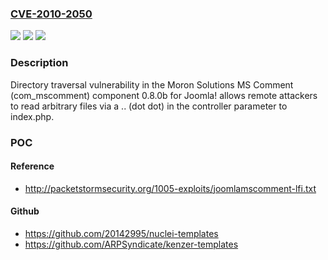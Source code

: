 ### [CVE-2010-2050](https://cve.mitre.org/cgi-bin/cvename.cgi?name=CVE-2010-2050)
![](https://img.shields.io/static/v1?label=Product&message=n%2Fa&color=blue)
![](https://img.shields.io/static/v1?label=Version&message=n%2Fa&color=blue)
![](https://img.shields.io/static/v1?label=Vulnerability&message=n%2Fa&color=brighgreen)

### Description

Directory traversal vulnerability in the Moron Solutions MS Comment (com_mscomment) component 0.8.0b for Joomla! allows remote attackers to read arbitrary files via a .. (dot dot) in the controller parameter to index.php.

### POC

#### Reference
- http://packetstormsecurity.org/1005-exploits/joomlamscomment-lfi.txt

#### Github
- https://github.com/20142995/nuclei-templates
- https://github.com/ARPSyndicate/kenzer-templates

